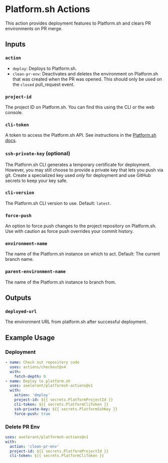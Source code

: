 # Platform.sh Actions

This action provides deployment features to Platform.sh and clears PR environments on PR merge.

## Inputs

### `action`

- `deploy`: Deploys to Platform.sh.
- `clean-pr-env`: Deactivates and deletes the environment on Platform.sh that was created when the PR was opened. This should only be used on the `closed` pull_request event.

### `project-id`

The project ID on Platform.sh. You can find this using the CLI or the web console.

### `cli-token`

A token to access the Platform.sh API. See instructions in the [Platform.sh docs](https://docs.platform.sh/development/cli/api-tokens.html).

### `ssh-private-key` (optional)

The Platform.sh CLI generates a temporary certificate for deployment. However, you may still choose to provide a private key that lets you push via git. Create a specialized key used _only_ for deployment and use GitHub secrets to keep your key safe.

### `cli-version`

The Platform.sh CLI version to use. Default: `latest`.

### `force-push`

An option to force push changes to the project repository on Platform.sh. Use with caution as force push overrides your commit history.

### `environment-name`

The name of the Platform.sh instance on which to act. Default: The current branch name.

### `parent-environment-name`

The name of the Platform.sh instance to branch from.

## Outputs

### `deployed-url`

The environment URL from platform.sh after successful deployment.

## Example Usage

### Deployment

```yaml
- name: Check out repository code
  uses: actions/checkout@v4
  with:
    fetch-depth: 0
- name: Deploy to platform.sh
  uses: axelerant/platformsh-actions@v1
  with:
    action: 'deploy'
    project-id: ${{ secrets.PlatformProjectId }}
    cli-token: ${{ secrets.PlatformCliToken }}
    ssh-private-key: ${{ secrets.PlatformSshKey }}
    force-push: true
```

### Delete PR Env

```yaml
uses: axelerant/platformsh-actions@v1
with:
  action: 'clean-pr-env'
  project-id: ${{ secrets.PlatformProjectId }}
  cli-token: ${{ secrets.PlatformCliToken }}
```
